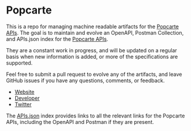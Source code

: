 # PopcarteThis is a repo for managing machine readable artifacts for the [Popcarte APIs](http://www.popcarte.com/developers/). The goal is to maintain and evolve an OpenAPI, Postman Collection, and APIs.json index for the [Popcarte APIs](http://www.popcarte.com/developers/).They are a constant work in progress, and will be updated on a regular basis when new information is added, or more of the specifications are supported.Feel free to submit a pull request to evolve any of the artifacts, and leave GitHub issues if you have any questions, comments, or feedback.- [Website](http://www.popcarte.com/developers/)- [Developer](http://www.popcarte.com/developers/)- [Twitter](https://twitter.com/popcarte)The [APIs.json](https://github.com/api-evangelist/popcarte/blob/master/apis.json) index provides links to all the relevant links for the Popcarte APIs, including the OpenAPI and Postman if they are present.